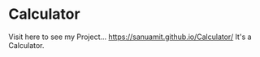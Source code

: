 # Calculator


Visit here to see my Project...
https://sanuamit.github.io/Calculator/
It's a Calculator.
